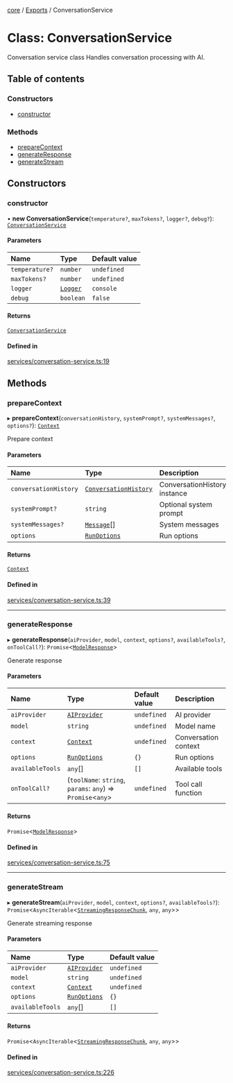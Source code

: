 <!-- 
 ⚠️  AUTO-GENERATED FILE - DO NOT EDIT MANUALLY
 This file is automatically generated by scripts/docs-generator.js
 To make changes, edit the source TypeScript files or update the generator script
-->

[core](../../) / [Exports](../modules) / ConversationService

# Class: ConversationService

Conversation service class
Handles conversation processing with AI.

## Table of contents

### Constructors

- [constructor](ConversationService#constructor)

### Methods

- [prepareContext](ConversationService#preparecontext)
- [generateResponse](ConversationService#generateresponse)
- [generateStream](ConversationService#generatestream)

## Constructors

### constructor

• **new ConversationService**(`temperature?`, `maxTokens?`, `logger?`, `debug?`): [`ConversationService`](ConversationService)

#### Parameters

| Name | Type | Default value |
| :------ | :------ | :------ |
| `temperature?` | `number` | `undefined` |
| `maxTokens?` | `number` | `undefined` |
| `logger` | [`Logger`](../interfaces/Logger) | `console` |
| `debug` | `boolean` | `false` |

#### Returns

[`ConversationService`](ConversationService)

#### Defined in

[services/conversation-service.ts:19](https://github.com/woojubb/robota/blob/1932a2ce46e4833a6ba7efc7b507276de39139b4/packages/core/src/services/conversation-service.ts#L19)

## Methods

### prepareContext

▸ **prepareContext**(`conversationHistory`, `systemPrompt?`, `systemMessages?`, `options?`): [`Context`](../interfaces/Context)

Prepare context

#### Parameters

| Name | Type | Description |
| :------ | :------ | :------ |
| `conversationHistory` | [`ConversationHistory`](../interfaces/ConversationHistory) | ConversationHistory instance |
| `systemPrompt?` | `string` | Optional system prompt |
| `systemMessages?` | [`Message`](../interfaces/Message)[] | System messages |
| `options` | [`RunOptions`](../interfaces/RunOptions) | Run options |

#### Returns

[`Context`](../interfaces/Context)

#### Defined in

[services/conversation-service.ts:39](https://github.com/woojubb/robota/blob/1932a2ce46e4833a6ba7efc7b507276de39139b4/packages/core/src/services/conversation-service.ts#L39)

___

### generateResponse

▸ **generateResponse**(`aiProvider`, `model`, `context`, `options?`, `availableTools?`, `onToolCall?`): `Promise`\<[`ModelResponse`](../interfaces/ModelResponse)\>

Generate response

#### Parameters

| Name | Type | Default value | Description |
| :------ | :------ | :------ | :------ |
| `aiProvider` | [`AIProvider`](../interfaces/AIProvider) | `undefined` | AI provider |
| `model` | `string` | `undefined` | Model name |
| `context` | [`Context`](../interfaces/Context) | `undefined` | Conversation context |
| `options` | [`RunOptions`](../interfaces/RunOptions) | `{}` | Run options |
| `availableTools` | `any`[] | `[]` | Available tools |
| `onToolCall?` | (`toolName`: `string`, `params`: `any`) => `Promise`\<`any`\> | `undefined` | Tool call function |

#### Returns

`Promise`\<[`ModelResponse`](../interfaces/ModelResponse)\>

#### Defined in

[services/conversation-service.ts:75](https://github.com/woojubb/robota/blob/1932a2ce46e4833a6ba7efc7b507276de39139b4/packages/core/src/services/conversation-service.ts#L75)

___

### generateStream

▸ **generateStream**(`aiProvider`, `model`, `context`, `options?`, `availableTools?`): `Promise`\<`AsyncIterable`\<[`StreamingResponseChunk`](../interfaces/StreamingResponseChunk), `any`, `any`\>\>

Generate streaming response

#### Parameters

| Name | Type | Default value |
| :------ | :------ | :------ |
| `aiProvider` | [`AIProvider`](../interfaces/AIProvider) | `undefined` |
| `model` | `string` | `undefined` |
| `context` | [`Context`](../interfaces/Context) | `undefined` |
| `options` | [`RunOptions`](../interfaces/RunOptions) | `{}` |
| `availableTools` | `any`[] | `[]` |

#### Returns

`Promise`\<`AsyncIterable`\<[`StreamingResponseChunk`](../interfaces/StreamingResponseChunk), `any`, `any`\>\>

#### Defined in

[services/conversation-service.ts:226](https://github.com/woojubb/robota/blob/1932a2ce46e4833a6ba7efc7b507276de39139b4/packages/core/src/services/conversation-service.ts#L226)
